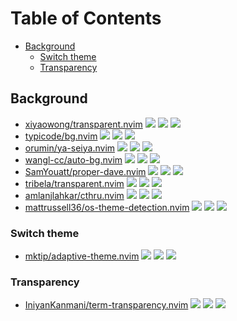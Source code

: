 # Table of Contents

<!-- toc -->

- [Background](#background)
  * [Switch theme](#switch-theme)
  * [Transparency](#transparency)

<!-- tocstop -->

## Background

- [xiyaowong/transparent.nvim](https://github.com/xiyaowong/transparent.nvim) ![](https://img.shields.io/github/stars/xiyaowong/transparent.nvim) ![](https://img.shields.io/github/last-commit/xiyaowong/transparent.nvim) ![](https://img.shields.io/github/commit-activity/y/xiyaowong/transparent.nvim)
- [typicode/bg.nvim](https://github.com/typicode/bg.nvim) ![](https://img.shields.io/github/stars/typicode/bg.nvim) ![](https://img.shields.io/github/last-commit/typicode/bg.nvim) ![](https://img.shields.io/github/commit-activity/y/typicode/bg.nvim)
- [orumin/ya-seiya.nvim](https://github.com/orumin/ya-seiya.nvim) ![](https://img.shields.io/github/stars/orumin/ya-seiya.nvim) ![](https://img.shields.io/github/last-commit/orumin/ya-seiya.nvim) ![](https://img.shields.io/github/commit-activity/y/orumin/ya-seiya.nvim)
- [wangl-cc/auto-bg.nvim](https://github.com/wangl-cc/auto-bg.nvim) ![](https://img.shields.io/github/stars/wangl-cc/auto-bg.nvim) ![](https://img.shields.io/github/last-commit/wangl-cc/auto-bg.nvim) ![](https://img.shields.io/github/commit-activity/y/wangl-cc/auto-bg.nvim)
- [SamYouatt/proper-dave.nvim](https://github.com/SamYouatt/proper-dave.nvim) ![](https://img.shields.io/github/stars/SamYouatt/proper-dave.nvim) ![](https://img.shields.io/github/last-commit/SamYouatt/proper-dave.nvim) ![](https://img.shields.io/github/commit-activity/y/SamYouatt/proper-dave.nvim)
- [tribela/transparent.nvim](https://github.com/tribela/transparent.nvim) ![](https://img.shields.io/github/stars/tribela/transparent.nvim) ![](https://img.shields.io/github/last-commit/tribela/transparent.nvim) ![](https://img.shields.io/github/commit-activity/y/tribela/transparent.nvim)
- [amlanjlahkar/cthru.nvim](https://github.com/amlanjlahkar/cthru.nvim) ![](https://img.shields.io/github/stars/amlanjlahkar/cthru.nvim) ![](https://img.shields.io/github/last-commit/amlanjlahkar/cthru.nvim) ![](https://img.shields.io/github/commit-activity/y/amlanjlahkar/cthru.nvim)
- [mattrussell36/os-theme-detection.nvim](https://github.com/mattrussell36/os-theme-detection.nvim) ![](https://img.shields.io/github/stars/mattrussell36/os-theme-detection.nvim) ![](https://img.shields.io/github/last-commit/mattrussell36/os-theme-detection.nvim) ![](https://img.shields.io/github/commit-activity/y/mattrussell36/os-theme-detection.nvim)

### Switch theme

- [mktip/adaptive-theme.nvim](https://github.com/mktip/adaptive-theme.nvim) ![](https://img.shields.io/github/stars/mktip/adaptive-theme.nvim) ![](https://img.shields.io/github/last-commit/mktip/adaptive-theme.nvim) ![](https://img.shields.io/github/commit-activity/y/mktip/adaptive-theme.nvim)

### Transparency

- [IniyanKanmani/term-transparency.nvim](https://github.com/IniyanKanmani/term-transparency.nvim) ![](https://img.shields.io/github/stars/IniyanKanmani/term-transparency.nvim) ![](https://img.shields.io/github/last-commit/IniyanKanmani/term-transparency.nvim) ![](https://img.shields.io/github/commit-activity/y/IniyanKanmani/term-transparency.nvim)
